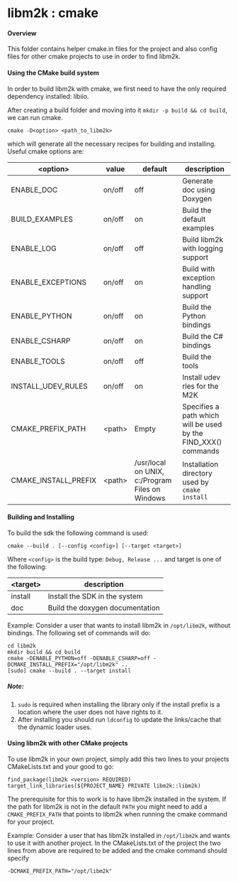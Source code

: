 # libm2k : cmake

#### Overview
This folder contains helper cmake.in files for the project and also config files for other cmake projects to use in order to find libm2k.

#### Using the CMake build system
In order to build libm2k with cmake, we first need to have the only required dependency installed: libiio.

After creating a build folder and moving into it `mkdir -p build && cd build`, we can run cmake.

`cmake -D<option> <path_to_libm2k>`

which will generate all the necessary recipes for building and installing. Useful cmake options are:

| \<option\> | value | default | description |
| --------- | ----------- | ----------- | ----------- |
| ENABLE_DOC | on/off | off | Generate doc using Doxygen |
| BUILD_EXAMPLES | on/off | on | Build the default examples |
| ENABLE_LOG | on/off | off | Build libm2k with logging support |
| ENABLE_EXCEPTIONS | on/off | on | Build with exception handling support |
| ENABLE_PYTHON | on/off | on | Build the Python bindings |
| ENABLE_CSHARP | on/off | on | Build the C# bindings |
| ENABLE_TOOLS | on/off | off | Build the tools |
| INSTALL_UDEV_RULES | on/off | on | Install udev rles for the M2K |
| CMAKE_PREFIX_PATH | \<path\> | Empty | Specifies a path which will be used by the FIND_XXX() commands |
| CMAKE_INSTALL_PREFIX | \<path\> |  /usr/local on UNIX, c:/Program Files on Windows | Installation directory used by `cmake install` |

#### Building and Installing 

To build the sdk the following command is used:

`cmake --build . [--config <config>] [--target <target>]`

Where `<config>` is the build type: `Debug, Release ...` and target is one of the following:

| \<target\> | description |
| --------- | ----------- |
| install | Install the SDK in the system |
| doc | Build the doxygen documentation |

Example: Consider a user that wants to install libm2k in `/opt/libm2k`, without bindings. The following set of commands will do:
```
cd libm2k
mkdir build && cd build
cmake -DENABLE_PYTHON=off -DENABLE_CSHARP=off -DCMAKE_INSTALL_PREFIX="/opt/libm2k" ..
[sudo] cmake --build . --target install
```

##### Note:
1. `sudo` is required when installing the library only if the install prefix is a location where the user does not have rights to it.
2. After installing you should run `ldconfig` to update the links/cache that the dynamic loader uses.

#### Using libm2k with other CMake projects
To use libm2k in your own project, simply add this two lines to your projects CMakeLists.txt and your good to go:
```
find_package(libm2k <version> REQUIRED)
target_link_libraries(${PROJECT_NAME} PRIVATE libm2k::libm2k)
```

The prerequisite for this to work is to have libm2k installed in the system. If the path for libm2k is not in the default `PATH` you might need to add a `CMAKE_PREFIX_PATH` that points to libm2k when running the cmake command for your project.

Example: Consider a user that has libm2k installed in `/opt/libm2k` and wants to use it with another project. In the CMakeLists.txt of the project the two lines from above are required to be added and the cmake command should specify

```
-DCMAKE_PREFIX_PATH="/opt/libm2k"
```
